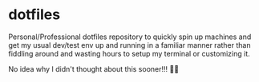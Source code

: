 # dotfiles

Personal/Professional dotfiles repository to quickly spin up machines and get my usual dev/test env up and running in a familiar manner rather than fiddling around and wasting hours to setup my terminal or customizing it.

No idea why I didn't thought about this sooner!!! 🤦‍♂️
